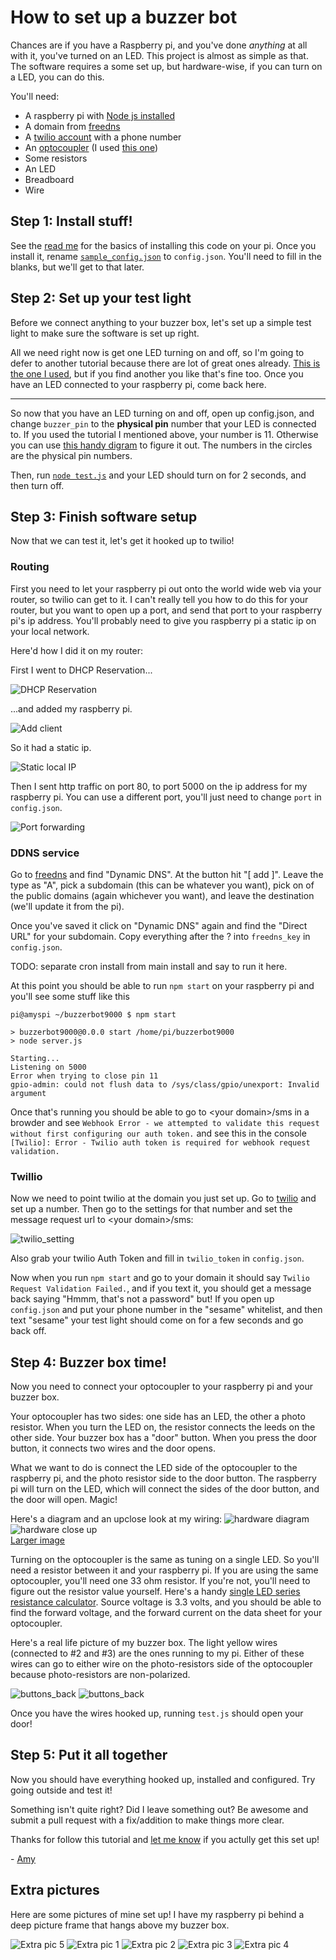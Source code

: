 # How to set up a buzzer bot

Chances are if you have a Raspberry pi, and you've done *anything* at all with it, you've turned on an LED. This project is almost as simple as that.
The software requires a some set up, but hardware-wise, if you can turn on a LED, you can do this.

You'll need:

* A raspberry pi with [Node js installed](http://joshondesign.com/2013/10/23/noderpi)
* A domain from [freedns](https://freedns.afraid.org/)
* A [twilio account](https://www.twilio.com/) with a phone number
* An [optocoupler](http://en.wikipedia.org/wiki/Opto-isolator) (I used [this one](http://www.alliedelec.com/search/productdetail.aspx?SKU=70136788))
* Some resistors
* An LED
* Breadboard
* Wire

## Step 1: Install stuff!

See the [read me](README.md) for the basics of installing this code on your pi.
Once you install it, rename [`sample_config.json`](sample_config.json) to `config.json`.
You'll need to fill in the blanks, but we'll get to that later.

## Step 2: Set up your test light

Before we connect anything to your buzzer box, let's set up a simple test light to make sure the software is set up right.

All we need right now is get one LED turning on and off, so I'm going to defer to another tutorial because there are lot of great ones already.
[This is the one I used](https://projects.drogon.net/raspberry-pi/gpio-examples/tux-crossing/gpio-examples-1-a-single-led/), but if you find another you like that's fine too.
Once you have an LED connected to your raspberry pi, come back here.

-----

So now that you have an LED turning on and off, open up config.json, and change `buzzer_pin` to the **physical pin** number that your LED is connected to.
If you used the tutorial I mentioned above, your number is 11.
Otherwise you can use [this handy digram](http://www.abluestar.com/blog/wp-content/uploads/2013/02/Raspberry-Pi-GPIO-Layout-Revision-1-e1347664808358.png) to figure it out.
The numbers in the circles are the physical pin numbers.

Then, run [`node test.js`](test.js) and your LED should turn on for 2 seconds, and then turn off.

## Step 3: Finish software setup

Now that we can test it, let's get it hooked up to twilio!

### Routing
First you need to let your raspberry pi out onto the world wide web via your router, so twilio can get to it.
I can't really tell you how to do this for your router, but you want to open up a port, and send that port to your raspberry pi's ip address.
You'll probably need to give you raspberry pi a static ip on your local network.

Here'd how I did it on my router:

First I went to DHCP Reservation...

![DHCP Reservation](images/dhcp_button.png)

...and added my raspberry pi.

![Add client](images/add_clients.png)

So it had a static ip.

![Static local IP](images/static_ips.png)

Then I sent http traffic on port 80, to port 5000 on the ip address for my raspberry pi.
You can use a different port, you'll just need to change `port` in `config.json`.

![Port forwarding](images/port_forwarding.png)

### DDNS service

Go to [freedns](https://freedns.afraid.org) and find "Dynamic DNS".
At the button hit "[ add ]". Leave the type as "A", pick a subdomain (this can be whatever you want), pick on of the public domains (again whichever you want), and leave the destination (we'll update it from the pi).

Once you've saved it click on "Dynamic DNS" again and find the "Direct URL" for your subdomain.
Copy everything after the ? into `freedns_key` in `config.json`.

TODO: separate cron install from main install and say to run it here. 

At this point you should be able to run `npm start` on your raspberry pi and you'll see some stuff like this
```
pi@amyspi ~/buzzerbot9000 $ npm start

> buzzerbot9000@0.0.0 start /home/pi/buzzerbot9000
> node server.js

Starting...
Listening on 5000
Error when trying to close pin 11
gpio-admin: could not flush data to /sys/class/gpio/unexport: Invalid argument
```

Once that's running you should be able to go to \<your domain\>/sms in a browder and see `Webhook Error - we attempted to validate this request without first configuring our auth token.` and see this in the console `[Twilio]: Error - Twilio auth token is required for webhook request validation.`

### Twillio

Now we need to point twilio at the domain you just set up.
Go to [twilio](https://www.twilio.com) and set up a number.
Then go to the settings for that number and set the message request url to \<your domain\>/sms:

![twilio_setting](images/twilio_setting.png)

Also grab your twilio Auth Token and fill in `twilio_token` in `config.json`.

Now when you run `npm start` and go to your domain it should say `Twilio Request Validation Failed.`, and if you text it, you should get a message back saying "Hmmm, that's not a password"
but! If you open up `config.json` and put your phone number in the "sesame" whitelist, and then text "sesame" your test light should come on for a few seconds and go back off.

## Step 4: Buzzer box time!

Now you need to connect your optocoupler to your raspberry pi and your buzzer box.

Your optocoupler has two sides: one side has an LED, the other a photo resistor.
When you turn the LED on, the resistor connects the leeds on the other side.
Your buzzer box has a "door" button. When you press the door button, it connects two wires and the door opens.

What we want to do is connect the LED side of the optocoupler to the raspberry pi, and the photo resistor side to the door button.
The raspberry pi will turn on the LED, which will connect the sides of the door button, and the door will open. Magic!

Here's a diagram and an upclose look at my wiring:
![hardware diagram](images/hardware_diagram.png)
![hardware close up](images/close_up_anotated.jpg)  
[Larger image](images/close_up.jpg)

Turning on the optocoupler is the same as tuning on a single LED.
So you'll need a resistor between it and your raspberry pi.
If you are using the same optocoupler, you'll need one 33 ohm resistor.
If you're not, you'll need to figure out the resistor value yourself.
Here's a handy [single LED series resistance calculator](http://led.linear1.org/1led.wiz).
Source voltage is 3.3 volts, and you should be able to find the forward voltage, and the forward current on the data sheet for your optocoupler.

Here's a real life picture of my buzzer box. The light yellow wires (connected to #2 and #3) are the ones running to my pi.
Either of these wires can go to either wire on the photo-resistors side of the optocoupler because photo-resistors are non-polarized.

![buttons_back](images/buttons_back.jpg)
![buttons_back](images/buttons_front.jpg)

Once you have the wires hooked up, running `test.js` should open your door!

## Step 5: Put it all together

Now you should have everything hooked up, installed and configured.
Try going outside and test it!

Something isn't quite right?
Did I leave something out?
Be awesome and submit a pull request with a fix/addition to make things more clear.

Thanks for follow this tutorial and [let me know](https://twitter.com/imightbeAmy) if you actully get this set up!

\- [Amy](http://amyciavolino.com/)

## Extra pictures

Here are some pictures of mine set up!
I have my raspberry pi behind a deep picture frame that hangs above my buzzer box.

![Extra pic 5](images/Extra5.jpg)
![Extra pic 1](images/Extra1.jpg)
![Extra pic 2](images/Extra2.jpg)
![Extra pic 3](images/Extra3.jpg)
![Extra pic 4](images/Extra4.jpg)

